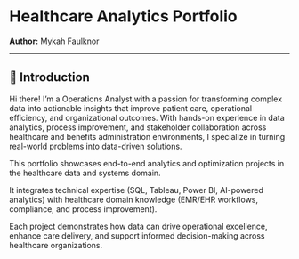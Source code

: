 # Healthcare Analytics Portfolio

**Author:** Mykah Faulknor

---

## 📌 Introduction 
Hi there! I’m a Operations Analyst with a passion for transforming complex data into actionable insights that improve patient care, operational efficiency, and organizational outcomes. With hands-on experience in data analytics, process improvement, and stakeholder collaboration across healthcare and benefits administration environments, I specialize in turning real-world problems into data-driven solutions.

This portfolio showcases end-to-end analytics and optimization projects in the healthcare data and systems domain.

It integrates technical expertise (SQL, Tableau, Power BI, AI-powered analytics) with healthcare domain knowledge (EMR/EHR workflows, compliance, and process improvement).

Each project demonstrates how data can drive operational excellence, enhance care delivery, and support informed decision-making across healthcare organizations.
  
